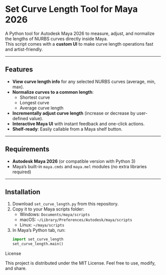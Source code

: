 # Set Curve Length Tool for Maya 2026

A Python tool for Autodesk Maya 2026 to measure, adjust, and normalize the lengths of NURBS curves directly inside Maya.  
This script comes with a **custom UI** to make curve length operations fast and artist-friendly.

---

## Features

- **View curve length info** for any selected NURBS curves (average, min, max).  
- **Normalize curves to a common length**:  
  - Shortest curve  
  - Longest curve  
  - Average curve length  
- **Incrementally adjust curve length** (increase or decrease by user-defined value).  
- **Interactive Maya UI** with instant feedback and one-click actions.  
- **Shelf-ready**: Easily callable from a Maya shelf button.

---

## Requirements

- **Autodesk Maya 2026** (or compatible version with Python 3)  
- Maya’s built-in `maya.cmds` and `maya.mel` modules (no extra libraries required)  

---

## Installation

1. Download `set_curve_length.py` from this repository.  
2. Copy it to your Maya scripts folder:  
   - Windows: `Documents/maya/scripts`  
   - macOS: `~/Library/Preferences/Autodesk/maya/scripts`  
   - Linux: `~/maya/scripts`  
3. In Maya’s Python tab, run:  
   ```python
   import set_curve_length
   set_curve_length.main()
License

This project is distributed under the MIT License.
Feel free to use, modify, and share.
